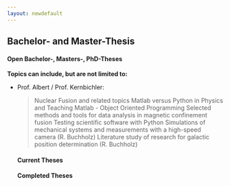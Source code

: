```yaml
---
layout: newdefault
---
```


## Bachelor- and Master-Thesis

#### Open Bachelor-, Masters-, PhD-Theses
  
  **Topics can include, but are not limited to:**
  
* Prof. Albert / Prof. Kernbichler:  
    > Nuclear Fusion and related topics 
    > Matlab versus Python in Physics and Teaching
    > Matlab - Object Oriented Programming
    > Selected methods and tools for data analysis in magnetic confinement fusion
    > Testing scientific software with Python
    > Simulations of mechanical systems and measurements with a high-speed camera (R. Buchholz)
    > Literature study of research for galactic position determination (R. Buchholz)

  
  #### Current Theses
  #### Completed Theses
